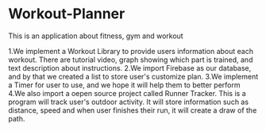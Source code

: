 # Workout-Planner
This is an application about fitness, gym and workout

1.We implement a Workout Library to provide users information about each workout.
  There are tutorial video, graph showing which part is trained, and text description about instructions.
2.We import Firebase as our database, and by that we created a list to store user's customize plan. 
3.We implement a Timer for user to use, and we hope it will help them to better perform
4.We also import a oepen source project called Runner Tracker. This is a program will track user's outdoor activity.
  It will store information such as distance, speed and when user finishes their run, it will create a draw of the path. 
  
  
  

